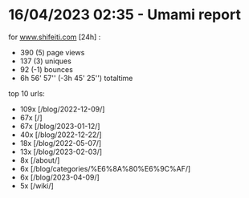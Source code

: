 # 16/04/2023 02:35 - Umami report
for www.shifeiti.com [24h] :

 - 390 (5) page views
 - 137 (3) uniques
 - 92 (-1) bounces
 - 6h 56' 57'' (-3h 45' 25'') totaltime


top 10 urls:
 - 109x [/blog/2022-12-09/]
 - 67x [/]
 - 67x [/blog/2023-01-12/]
 - 40x [/blog/2022-12-22/]
 - 18x [/blog/2022-05-07/]
 - 13x [/blog/2023-02-03/]
 - 8x [/about/]
 - 6x [/blog/categories/%E6%8A%80%E6%9C%AF/]
 - 6x [/blog/2023-04-09/]
 - 5x [/wiki/]


